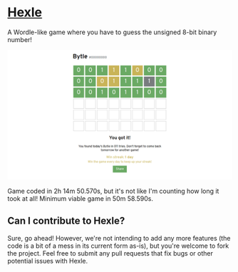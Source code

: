 # [Hexle](https://jamesl.me/hexle)
A Wordle-like game where you have to guess the unsigned 8-bit binary number!

![Screenshot of Hexle](media/demo.png)

Game coded in 2h 14m 50.570s, but it's not like I'm counting how long it took at all! Minimum viable game in 50m 58.590s.

## Can I contribute to Hexle?
Sure, go ahead! However, we're not intending to add any more features (the code is a bit of a mess in its current form as-is), but you're welcome to fork the project. Feel free to submit any pull requests that fix bugs or other potential issues with Hexle.
